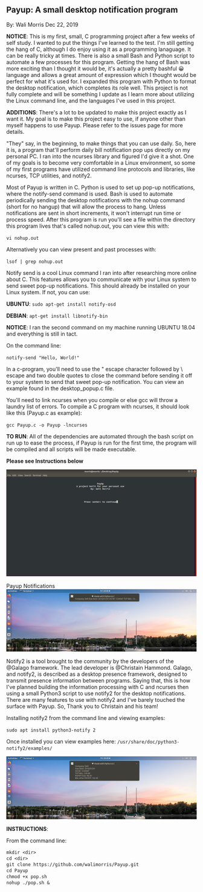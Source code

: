 ## Payup: A small desktop notification program  
By: Wali Morris 
Dec 22, 2019

**NOTICE**: This is my first, small, C programming project after a few weeks of self study.
I wanted to put the things I've learned to the test. I'm still getting the hang of C,
although I do enjoy using it as a programming lanaguage. It can be really tricky at times. 
There is also a small Bash and Python script to automate a few processes for this program. 
Getting the hang of Bash was more exciting than I thought it would be, it's actually a pretty
bashful :grinning: language and allows a great amount of expression which I thought would be 
perfect for what it's used for. I expanded this program with Python to format the desktop 
notification, which completes its role well. This project is not fully complete and will 
be something I update as I learn more about utilizing the Linux command line, and the 
languages I've used in this project.

**ADDITIONS**: There's a lot to be updated to make this project exactly as I want it. My goal
is to make this project easy to use, if anyone other than myself happens to use Payup.
Please refer to the issues page for more details. 

"They" say, in the beginning, to make things that you can use daily. So, here it is, a 
program that'll perform daily bill notification pop ups directly on  my personal PC. 
I ran into the ncurses library and figured I'd give it a shot. One of my goals is to 
become very comfortable in a Linux environment, so some of my first programs have 
utilized command line protocols and libraries, like ncurses, TCP utilities, and notify2.

Most of Payup is written in C. Python is used to set up pop-up notifications, where the notify-send 
command is used. Bash is used to automate periodically sending the desktop notifications with the nohup
command (short for no hangup) that will allow the process to hang. Unless notifications are sent in short
increments, it won't interrupt run time or process speed. After this program is run you'll see a file 
within the directory this program lives that's called nohup.out, you can view this with: 

`vi nohup.out`

Alternatively you can view present and past processes with: 

`lsof | grep nohup.out` 

Notify send is a cool Linux command I ran into after researching more online about C. This features 
allows you to communicate with your Linux system to send sweet pop-up notifications. This should 
already be installed on your Linux system. If not, you can use: 

**UBUNTU**: `sudo apt-get install notify-osd`

**DEBIAN**: `apt-get install libnotify-bin`

**NOTICE**: I ran the second command on my machine running UBUNTU 18.04 and everything is still in tact. 

On the command line: 

`notify-send "Hello, World!"`

In a c-program, you'll need to use the \" escape character followed by \ escape and two double quotes
to close the command before sending it off to your system to send that sweet pop-up notification. 
You can view an example found in the desktop_popup.c file.

You'll need to link ncurses when you compile or else gcc will throw a laundry list of errors. 
To compile a C program with ncurses, it should look like this (Payup.c as example): 

`gcc Payup.c -o Payup -lncurses`

**TO RUN**: 
All of the dependencies are automated through the bash script on run up to ease the process, if Payup is 
run for the first time, the program will be compiled and all scripts will be made executable. 

**Please see Instructions below** 

![PAYUP!](Notify.png)

 
 Payup Notifications
 ![Payup!](notification2.png)
 
Notify2 is a tool brought to the community by the developers of the @Galago framework. The lead developer 
is @Christain Hammond. Galago, and notify2, is described as a desktop presence framework, designed to transmit 
presence information between programs. Saying that, this is how I've planned building the information processing 
with C and ncurses then using a small Python3 script to use notify2 for the desktop notifications. There are many 
features to use with notify2 and I've barely touched the surface with Payup. So, Thank you to Christain and his team! 

Installing notify2 from the command line and viewing examples: 

`sudo apt install python3-notify 2`

Once installed you can view examples here: `/usr/share/doc/python3-notify2/examples/`

![PayUP!](notification1.png)


**INSTRUCTIONS**: 

From the command line:
```
mkdir <dir>
cd <dir>
git clone https://github.com/walimorris/Payup.git
cd Payup 
chmod +x pop.sh
nohup ./pop.sh & 
```
                                              
                                              
                                              
                                              

